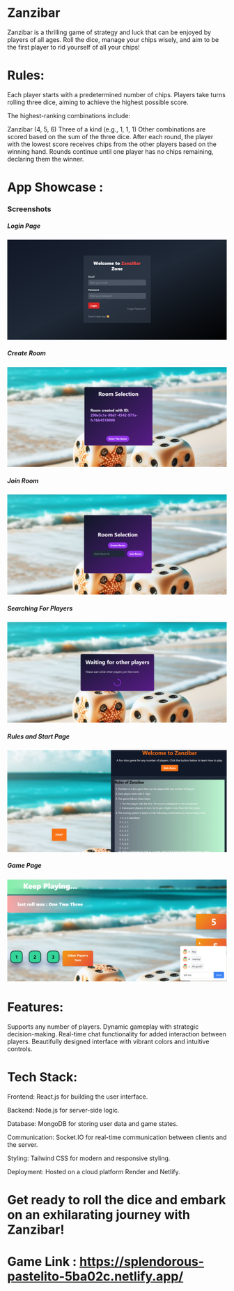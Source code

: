 # Zanzibar

Zanzibar is a thrilling game of strategy and luck that can be enjoyed by players of all ages. Roll the dice, manage your chips wisely, and aim to be the first player to rid yourself of all your chips!

# Rules:

Each player starts with a predetermined number of chips.
Players take turns rolling three dice, aiming to achieve the highest possible score.

The highest-ranking combinations include:

Zanzibar (4, 5, 6)
Three of a kind (e.g., 1, 1, 1)
Other combinations are scored based on the sum of the three dice.
After each round, the player with the lowest score receives chips from the other players based on the winning hand.
Rounds continue until one player has no chips remaining, declaring them the winner.


# App Showcase :

### Screenshots

##### Login Page

![Login](Asset/login.png)

##### Create Room

![create](Asset/create.png)

##### Join Room

![search](Asset/search.png)

##### Searching For Players

![searching](Asset/searching.png)

##### Rules and Start Page

![rules](Asset/rules.png)

##### Game Page

![game](Asset/game.png)


# Features:

Supports any number of players.
Dynamic gameplay with strategic decision-making.
Real-time chat functionality for added interaction between players.
Beautifully designed interface with vibrant colors and intuitive controls.

# Tech Stack:

Frontend: React.js for building the user interface.
 
Backend: Node.js for server-side logic.

Database: MongoDB for storing user data and game states.

Communication: Socket.IO for real-time communication between clients and the server.

Styling: Tailwind CSS for modern and responsive styling.

Deployment: Hosted on a cloud platform Render and Netlify.

# Get ready to roll the dice and embark on an exhilarating journey with Zanzibar!

# Game Link : https://splendorous-pastelito-5ba02c.netlify.app/





